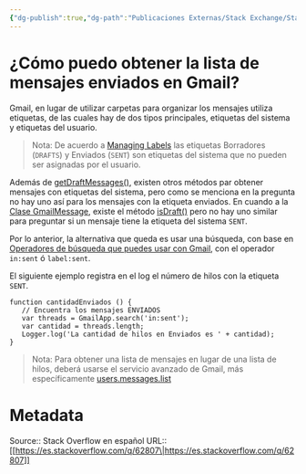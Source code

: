 ```yaml
---
{"dg-publish":true,"dg-path":"Publicaciones Externas/Stack Exchange/Stack Overflow en español/es.stackoverflow.com-62807.md","permalink":"/publicaciones-externas/stack-exchange/stack-overflow-en-espanol/es-stackoverflow-com-62807/","title":"¿Cómo puedo obtener la lista de mensajes enviados en Gmail?","hide":true,"noteIcon":"\"0\"","created":"2024-04-03T12:49:10.592-06:00","updated":"2024-04-05T16:43:49.992-06:00"}
---
```


# ¿Cómo puedo obtener la lista de mensajes enviados en Gmail?

Gmail, en lugar de utilizar carpetas para organizar los mensajes utiliza etiquetas, de las cuales hay de dos tipos principales, etiquetas del sistema y etiquetas del usuario. 

> Nota: De acuerdo a [Managing Labels][1] las etiquetas Borradores (`DRAFTS`) y Enviados (`SENT`) son etiquetas del sistema que no pueden ser asignadas por el usuario.

Además de [getDraftMessages()][2], existen otros métodos par obtener mensajes con etiquetas del sistema, pero como se menciona en la pregunta no hay uno así para los mensajes con la etiqueta enviados. En cuando a la [Clase GmailMessage][3], existe el método [isDraft()][4] pero no hay uno similar para preguntar si un mensaje tiene la etiqueta del sistema `SENT`.


Por lo anterior, la alternativa que queda es usar una búsqueda, con base en [Operadores de búsqueda que puedes usar con Gmail][5], con el operador `in:sent` ó `label:sent`.

El siguiente ejemplo registra en el log el número de hilos con la etiqueta `SENT`.

    function cantidadEnviados () {
       // Encuentra los mensajes ENVIADOS
       var threads = GmailApp.search('in:sent');
       var cantidad = threads.length;
       Logger.log('La cantidad de hilos en Enviados es ' + cantidad);
    }


> Nota: Para obtener una lista de mensajes en lugar de una lista de hilos, deberá usarse el servicio avanzado de Gmail, más específicamente [users.messages.list][6]


  [1]: https://developers.google.com/gmail/api/guides/labels
  [2]: https://developers.google.com/apps-script/reference/gmail/gmail-app#getDraftMessages()
  [3]: https://developers.google.com/apps-script/reference/gmail/#gmailmessage
  [4]: https://developers.google.com/apps-script/reference/gmail/gmail-message#isDraft()
  [5]: https://support.google.com/mail/answer/7190?hl=es
  [6]: https://developers.google.com/gmail/api/v1/reference/users/messages/list

# Metadata
Source:: Stack Overflow en español
URL:: [[https://es.stackoverflow.com/q/62807\|https://es.stackoverflow.com/q/62807]]

